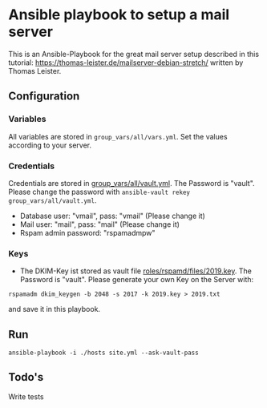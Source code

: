 # Ansible playbook to setup a mail server

This is an Ansible-Playbook for the great mail server setup described in this tutorial: https://thomas-leister.de/mailserver-debian-stretch/ written by Thomas Leister.

## Configuration

### Variables

All variables are stored in `group_vars/all/vars.yml`. Set the values according to your server.

### Credentials

Credentials are stored in [group_vars/all/vault.yml](group_vars/all/vault.yml). The Password is "vault".
Please change the password with `ansible-vault rekey group_vars/all/vault.yml`.

- Database user: "vmail", pass: "vmail" (Please change it)
- Mail user: "mail", pass: "mail" (Please change it)
- Rspam admin password: "rspamadmpw"

### Keys

- The DKIM-Key ist stored as vault file [roles/rspamd/files/2019.key](roles/rspamd/files/2019.key). The Password is "vault". Please generate your own Key on the Server with:

```
rspamadm dkim_keygen -b 2048 -s 2017 -k 2019.key > 2019.txt
```

and save it in this playbook.

## Run

```
ansible-playbook -i ./hosts site.yml --ask-vault-pass
```

## Todo's

Write tests
